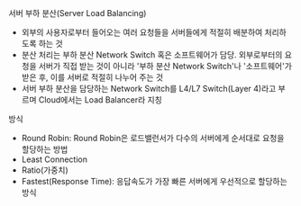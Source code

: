 서버 부하 분산(Server Load Balancing)
- 외부의 사용자로부터 들어오는 여러 요청들을 서버들에게 적절히 배분하여 처리하도록 하는 것
- 분산 처리는 부하 분산 Network Switch 혹은 소프트웨어가 담당. 외부로부터의 요청을 서버가 직접 받는 것이 아니라 '부하 분산 Network Switch'나 '소프트웨어'가 받은 후, 이를 서버로 적절히 나누어 주는 것
- 서버 부하 분산을 담당하는 Network Switch를 L4/L7 Switch(Layer 4)라고 부르며 Cloud에서는 Load Balancer라 지칭

방식
* Round Robin: Round Robin은 로드밸런서가 다수의 서버에게 순서대로 요청을 할당하는 방법
* Least Connection
* Ratio(가중치)
* Fastest(Response Time): 응답속도가 가장 빠른 서버에게 우선적으로 할당하는 방식
